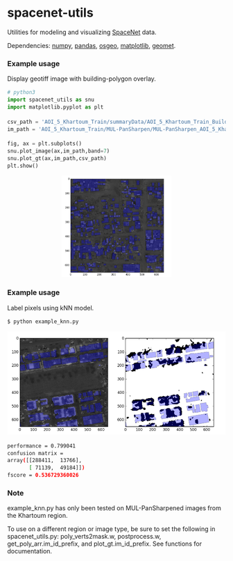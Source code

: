 # spacenet-utils
Utilities for modeling and visualizing [SpaceNet](https://crowdsourcing.topcoder.com/spacenet) data.

Dependencies: [numpy](http://www.numpy.org/), [pandas](http://pandas.pydata.org/), [osgeo](https://pypi.python.org/pypi/GDAL), [matplotlib](https://matplotlib.org/), [geomet](https://github.com/geomet/geomet).

### Example usage
Display geotiff image with building-polygon overlay.

```python
# python3
import spacenet_utils as snu
import matplotlib.pyplot as plt

csv_path = 'AOI_5_Khartoum_Train/summaryData/AOI_5_Khartoum_Train_Building_Solutions.csv'
im_path = 'AOI_5_Khartoum_Train/MUL-PanSharpen/MUL-PanSharpen_AOI_5_Khartoum_img5.tif'

fig, ax = plt.subplots()
snu.plot_image(ax,im_path,band=7)
snu.plot_gt(ax,im_path,csv_path)
plt.show()
```
<center><img src="https://github.com/andraugust/spacenet-utils/blob/master/example1.png?raw=true" width="50%"></center>

### Example usage
Label pixels using kNN model.
```bash
$ python example_knn.py
```
![alt text](https://github.com/andraugust/spacenet-utils/blob/master/example2.png?raw=true)
```bash
performance = 0.799041
confusion matrix = 
array([[288411,  13766],
       [ 71139,  49184]])
fscore = 0.536729360026
```


### Note
example_knn.py has only been tested on MUL-PanSharpened images from the Khartoum region.

To use on a different region or image type, be sure to set the following in spacenet_utils.py: poly_verts2mask.w, postprocess.w, get_poly_arr.im_id_prefix, and plot_gt.im_id_prefix.  See functions for documentation.
